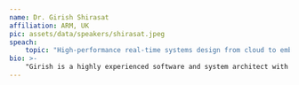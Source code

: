 ```yaml
---
name: Dr. Girish Shirasat
affiliation: ARM, UK
pic: assets/data/speakers/shirasat.jpeg
speach:
    topic: "High-performance real-time systems design from cloud to embedded edge"
bio: >-
    "Girish is a highly experienced software and system architect with years of experience in end-to-end system architectures for IoT, Industrial IoT, high-performance computing and industrial/defense segments, driving blue-sky design from concept to deployment."
---
```

